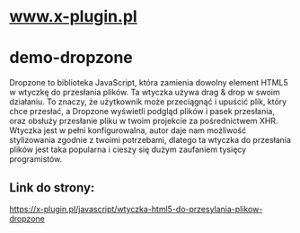 # www.x-plugin.pl
# demo-dropzone
Dropzone to biblioteka JavaScript, która zamienia dowolny element HTML5 w wtyczkę do przesłania plików. Ta wtyczka używa drag & drop w swoim działaniu. To znaczy, że użytkownik może przeciągnąć i upuścić plik, który chce przesłać, a Dropzone wyświetli podgląd plików i pasek przesłania, oraz obsłuży przesłanie pliku w twoim projekcie za pośrednictwem XHR. Wtyczka jest w pełni konfigurowalna, autor daje nam możliwość stylizowania zgodnie z twoimi potrzebami, dlatego ta wtyczka do przesłania plików jest taka popularna i cieszy się dużym zaufaniem tysięcy programistów.
## Link do strony: 
https://x-plugin.pl/javascript/wtyczka-html5-do-przesylania-plikow-dropzone